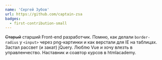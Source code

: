 ```yaml
---
name: 'Сергей Зубов'
url: https://github.com/captain-zsa
badges:
  - first-contribution-small
---
```


~~Старый~~ старший Front-end разработчик.
Помню, как делали `border-radius` у `<input>` через png-картинки и как верстали для IE на таблицах. Застал рассвет (и закат) jQuery.
Люблю Vue и хочу влезть в управленчество.
Наставник и соавтор курсов в htmlacademy.
